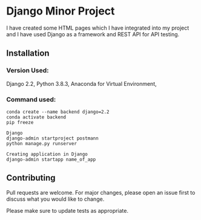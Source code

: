 # Django Minor Project

I have created some HTML pages which I have integrated into my project and I have used Django as a framework and REST API for API testing.

## Installation

### Version Used:
Django 2.2,
Python 3.8.3,
Anaconda for Virtual Environment,

### Command used:
```anaconda
conda create --name backend django=2.2
conda activate backend
pip freeze

Django
django-admin startproject postmann
python manage.py runserver

Creating application in Django
django-admin startapp name_of_app
```

## Contributing
Pull requests are welcome. For major changes, please open an issue first to discuss what you would like to change.

Please make sure to update tests as appropriate.

